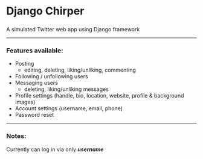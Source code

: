 Django Chirper 
===== 

###
A simulated Twitter web app using Django framework

*****

### Features available:

- Posting 
  - editing, deleting, liking/unliking, commenting
- Following / unfollowing users
- Messaging users 
  - deleting, liking/unliking messages 
- Profile settings (handle, bio, location, website, profile & background images)
- Account settings (username, email, phone)
- Password reset

*****

### Notes:

Currently can log in via only ***username***